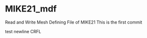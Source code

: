 # MIKE21_mdf
Read and Write Mesh Defining File of MIKE21
This is the first commit

test newline CRFL
